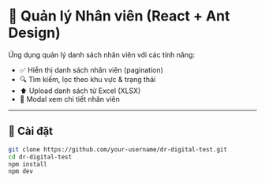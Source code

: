 # 📘 Quản lý Nhân viên (React + Ant Design)

Ứng dụng quản lý danh sách nhân viên với các tính năng:

- ✅ Hiển thị danh sách nhân viên (pagination)
- 🔍 Tìm kiếm, lọc theo khu vực & trạng thái
- ⬆️ Upload danh sách từ Excel (XLSX)
- 👀 Modal xem chi tiết nhân viên

---

## 🚀 Cài đặt

```bash
git clone https://github.com/your-username/dr-digital-test.git
cd dr-digital-test
npm install
npm dev
```
